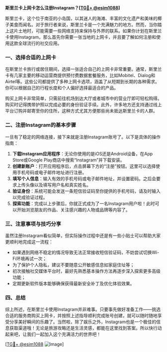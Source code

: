 **斯里兰卡上网卡怎么注册Instagram？[[TG💪+ @esim1088](https://t.me/s/esim1088)]**

斯里兰卡，这个位于南亚的小岛国，以其迷人的海滩、丰富的文化遗产和美味的椰子美食而闻名。对于旅行者来说，斯里兰卡是一个充满魅力的地方。然而，当你踏上这片土地时，可能需要一些网络支持来保持与外界的联系。如果你计划在斯里兰卡使用Instagram，那么首先你需要一张当地的上网卡，并且要了解如何注册和使用这款全球流行的社交应用。

### 一、选择合适的上网卡

在斯里兰卡旅行或居住期间，选择一张适合自己的上网卡非常重要。通常，斯里兰卡有几家主要的移动运营商提供预付费数据套餐服务，比如Mobitel、Dialog和Airtel等。这些公司都提供了多种上网卡选项，涵盖了从短期到长期的各种需求。你可以根据自己的行程长度和个人偏好选择最适合的产品。

购买上网卡非常简单，只需前往机场到达大厅或者城市中的营业厅即可轻松购得。购买时记得携带护照以完成必要的身份验证手续。此外，许多地方还支持通过线上平台订购并邮寄至你的住所，这种方式尤其方便那些尚未抵达斯里兰卡的人群。

### 二、注册Instagram的基本步骤

一旦有了稳定的网络连接，接下来就是注册Instagram账号了。以下是具体的操作指南：

1. **下载Instagram应用程序**：无论你使用的是iOS还是Android设备，在App Store或Google Play商店中搜索“Instagram”并下载安装。
2. **创建新账户**：打开应用程序后，点击屏幕下方的“注册”按钮。这里可以选择使用手机号码或电子邮件地址进行注册。
3. **填写个人信息**：输入有效的手机号码或电子邮件地址，并设置密码。之后会要求上传头像以及填写用户名和真实姓名。
4. **验证身份**：系统可能会发送一条短信验证码至你提供的手机号码，请及时输入以完成验证过程。
5. **探索功能**：完成以上步骤后，你就正式成为了一名Instagram用户啦！此时可以开始浏览朋友的作品、关注感兴趣的人物或品牌等内容了。

### 三、注意事项与技巧分享

虽然注册Instagram看似简单，但实际操作过程中还是有一些小贴士可以帮助大家更顺利地完成这一流程：

- 如果遇到网络不稳定的情况导致无法正常接收短信验证码，不妨尝试切换Wi-Fi环境再试一次；
- 为了保护个人隐私，建议不要随意公开敏感信息如家庭住址等；
- 初次接触社交媒体平台时，最好先熟悉基本操作方法再逐步深入探索更多高级功能；
- 定期更新软件版本能够确保获得最新安全补丁及优化体验效果。

### 四、总结

综上所述，在斯里兰卡使用Instagram并非难事。只要事先做好准备工作——挑选合适的服务商购买上网卡，并按照上述指导顺利完成账号创建，就可以随时随地享受分享美好瞬间的乐趣了。当然啦，除了娱乐之外，Instagram也是一个极佳的信息获取渠道哦！无论是旅游攻略还是生活灵感，都能在这里找到答案。所以快行动起来吧，让我们一起加入这个充满活力的世界吧！

[[TG💪+ @esim1088](https://t.me/s/esim1088) ![Image](https://i.postimg.cc/4NQfJmqS/Snipaste-2025-05-13-00-14-12.png)]